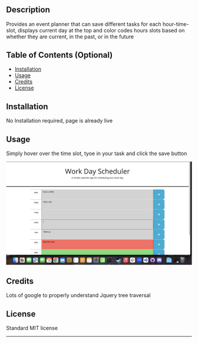 # <Easy Plan>

## Description

Provides an event planner that can save different tasks for each hour-time-slot, displays current day at the top and color codes hours slots based on whether they are current, in the past, or in the future

## Table of Contents (Optional)


- [Installation](#installation)
- [Usage](#usage)
- [Credits](#credits)
- [License](#license)

## Installation

No Installation required, page is already live

## Usage

Simply hover over the time slot, tyoe in your task and click the save button

![screenshot](Assets/screenshot.png)

## Credits

Lots of google to properly understand Jquery tree traversal

## License

Standard MIT license

---